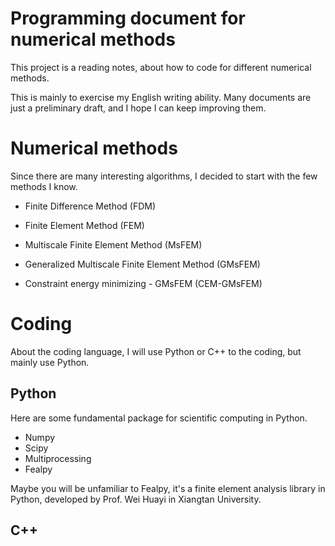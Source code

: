 # Programming document for numerical methods

This project is a reading notes, about how to code for different numerical methods. 

This is mainly to exercise my English writing ability. 
Many documents are just a preliminary draft, and I hope I can keep improving them.

# Numerical methods

Since there are many interesting algorithms, I decided to start with the few methods I know.

- Finite Difference Method (FDM)

- Finite Element Method (FEM)

- Multiscale Finite Element Method (MsFEM)

- Generalized Multiscale Finite Element Method (GMsFEM)

- Constraint energy minimizing - GMsFEM (CEM-GMsFEM)

# Coding

About the coding language, I will use Python or C++ to the coding, but mainly use Python.

## Python 

Here are some fundamental package for scientific computing in Python.

- Numpy
- Scipy
- Multiprocessing
- Fealpy

Maybe you will be unfamiliar to Fealpy, it's a finite element analysis library in Python, developed by Prof. Wei Huayi in Xiangtan University.

## C++
